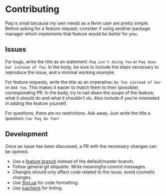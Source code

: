 # Contributing

Paq is small because my own needs as a Nvim user are pretty simple.
Before asking for a feature request, consider if using another package manager
which implements that feature would be better for you.


## Issues

For bugs, write the title as an statement:
`Paq isn't doing foo` or `Paq does bar instead of foo`.
In the body, be sure to include the steps necessary to reproduce the issue,
and a minimal working example.

For feature requests, write the title as an imperative:
`Do foo instead of bar` or `Add foo`.
This makes it easier to match them to their (possible) corresponding PR.
In the body, try to nail down the scope of the feature, what it should do
and what it shouldn't do. Also include if you're interested in adding the
feature yourself.

For questions, there are no restrictions. Ask away. Just write the title a
question: `Can Paq do foo?`


## Development

Once an issue has been discussed, a PR with the necessary changes can be opened.

- Use a [feature branch](https://www.atlassian.com/git/tutorials/comparing-workflows/feature-branch-workflow)
  instead of the default/master branch.
- Follow general git etiquette. Write meaningful commit messages.
- Changes should only affect code related to the issue, avoid cosmetic changes.
- Use [StyLua](https://github.com/JohnnyMorganz/StyLua) for code formatting.
- Use [luacheck](https://github.com/mpeterv/luacheck) for linting.
